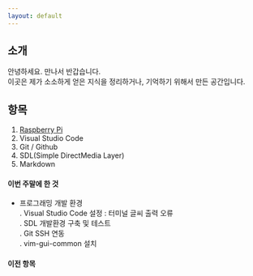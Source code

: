 ```yaml
---
layout: default
---  
```


## 소개
안녕하세요. 만나서 반갑습니다.  
이곳은 제가 소소하게 얻은 지식을 정리하거나, 기억하기 위해서 만든 공간입니다.  


## 항목
1. [Raspberry Pi](./raspberrypi5.md)
2. Visual Studio Code
3. Git / Github
4. SDL(Simple DirectMedia Layer)
5. Markdown


#### 이번 주말에 한 것

- 프로그래밍 개발 환경  
  . Visual Studio Code 설정 : 터미널 글씨 출력 오류  
  . SDL 개발환경 구축 및 테스트  
  . Git SSH 연동  
  . vim-gui-common 설치  

#### 이전 항목



